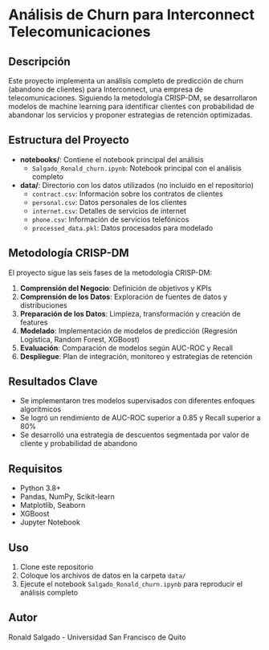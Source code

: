 # Análisis de Churn para Interconnect Telecomunicaciones

## Descripción

Este proyecto implementa un análisis completo de predicción de churn (abandono de clientes) para Interconnect, una empresa de telecomunicaciones. Siguiendo la metodología CRISP-DM, se desarrollaron modelos de machine learning para identificar clientes con probabilidad de abandonar los servicios y proponer estrategias de retención optimizadas.

## Estructura del Proyecto

- **notebooks/**: Contiene el notebook principal del análisis
  - `Salgado_Ronald_churn.ipynb`: Notebook principal con el análisis completo
- **data/**: Directorio con los datos utilizados (no incluido en el repositorio)
  - `contract.csv`: Información sobre los contratos de clientes
  - `personal.csv`: Datos personales de los clientes
  - `internet.csv`: Detalles de servicios de internet
  - `phone.csv`: Información de servicios telefónicos
  - `processed_data.pkl`: Datos procesados para modelado

## Metodología CRISP-DM

El proyecto sigue las seis fases de la metodología CRISP-DM:

1. **Comprensión del Negocio**: Definición de objetivos y KPIs
2. **Comprensión de los Datos**: Exploración de fuentes de datos y distribuciones
3. **Preparación de los Datos**: Limpieza, transformación y creación de features
4. **Modelado**: Implementación de modelos de predicción (Regresión Logística, Random Forest, XGBoost)
5. **Evaluación**: Comparación de modelos según AUC-ROC y Recall
6. **Despliegue**: Plan de integración, monitoreo y estrategias de retención

## Resultados Clave

- Se implementaron tres modelos supervisados con diferentes enfoques algorítmicos
- Se logró un rendimiento de AUC-ROC superior a 0.85 y Recall superior a 80%
- Se desarrolló una estrategia de descuentos segmentada por valor de cliente y probabilidad de abandono

## Requisitos

- Python 3.8+
- Pandas, NumPy, Scikit-learn
- Matplotlib, Seaborn
- XGBoost
- Jupyter Notebook

## Uso

1. Clone este repositorio
2. Coloque los archivos de datos en la carpeta `data/`
3. Ejecute el notebook `Salgado_Ronald_churn.ipynb` para reproducir el análisis completo

## Autor

Ronald Salgado - Universidad San Francisco de Quito

